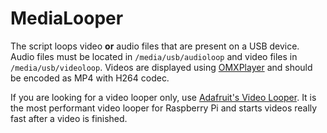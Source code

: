 # MediaLooper

The script loops video **or** audio files that are present on a USB device. Audio files must be located in `/media/usb/audioloop` and
video files in `/media/usb/videoloop`. Videos are displayed using [OMXPlayer](https://www.raspberrypi.org/documentation/raspbian/applications/omxplayer.md) and should be encoded as MP4 with H264 codec.

If you are looking for a video looper only, use [Adafruit's Video Looper](https://learn.adafruit.com/raspberry-pi-video-looper/overview). It is the most performant video looper for Raspberry Pi and starts videos really fast after a video is finished.


